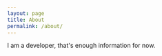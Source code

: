 ```yaml
---
layout: page
title: About
permalink: /about/
---
```


I am a developer, that's enough information for now.
